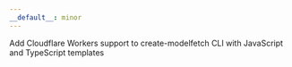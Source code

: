 ```yaml
---
__default__: minor
---
```


Add Cloudflare Workers support to create-modelfetch CLI with JavaScript and TypeScript templates
